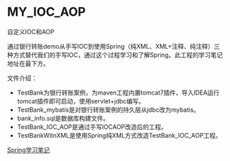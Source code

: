 # MY_IOC_AOP
自定义IOC和AOP

通过银行转账demo从手写IOC到使用Spring（纯XML、XML+注释、纯注释）三种方式替代我们的手写IOC，通过这个过程学习和了解Spring。此工程的学习笔记地址在最下方。

文件介绍：

- TestBank为银行转账案例，为maven工程内置tomcat7插件，导入IDEA运行tomcat插件即可启动，使用servlet+jdbc编写。
- TestBank_mybatis是对银行转账案例的持久层从jdbc改为mybatis。
- bank_info.sql是数据库构建文件。
- TestBank_IOC_AOP是通过手写IOCAOP改造后的工程。
- TestBankWitnXML是使用Spring纯XML方式改造TestBank_IOC_AOP工程。

[Spring学习笔记](https://www.cnblogs.com/yhr520/p/12554829.html)


